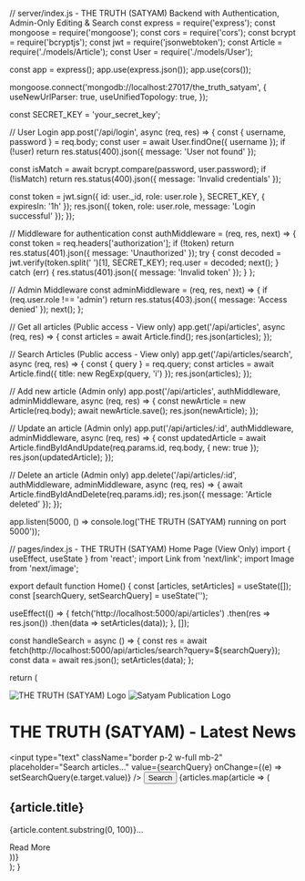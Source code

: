 // server/index.js - THE TRUTH (SATYAM) Backend with Authentication, Admin-Only Editing & Search const express = require('express'); const mongoose = require('mongoose'); const cors = require('cors'); const bcrypt = require('bcryptjs'); const jwt = require('jsonwebtoken'); const Article = require('./models/Article'); const User = require('./models/User');

const app = express(); app.use(express.json()); app.use(cors());

mongoose.connect('mongodb://localhost:27017/the_truth_satyam', { useNewUrlParser: true, useUnifiedTopology: true, });

const SECRET_KEY = 'your_secret_key';

// User Login app.post('/api/login', async (req, res) => { const { username, password } = req.body; const user = await User.findOne({ username }); if (!user) return res.status(400).json({ message: 'User not found' });

const isMatch = await bcrypt.compare(password, user.password); if (!isMatch) return res.status(400).json({ message: 'Invalid credentials' });

const token = jwt.sign({ id: user._id, role: user.role }, SECRET_KEY, { expiresIn: '1h' }); res.json({ token, role: user.role, message: 'Login successful' }); });

// Middleware for authentication const authMiddleware = (req, res, next) => { const token = req.headers['authorization']; if (!token) return res.status(401).json({ message: 'Unauthorized' }); try { const decoded = jwt.verify(token.split(' ')[1], SECRET_KEY); req.user = decoded; next(); } catch (err) { res.status(401).json({ message: 'Invalid token' }); } };

// Admin Middleware const adminMiddleware = (req, res, next) => { if (req.user.role !== 'admin') return res.status(403).json({ message: 'Access denied' }); next(); };

// Get all articles (Public access - View only) app.get('/api/articles', async (req, res) => { const articles = await Article.find(); res.json(articles); });

// Search Articles (Public access - View only) app.get('/api/articles/search', async (req, res) => { const { query } = req.query; const articles = await Article.find({ title: new RegExp(query, 'i') }); res.json(articles); });

// Add new article (Admin only) app.post('/api/articles', authMiddleware, adminMiddleware, async (req, res) => { const newArticle = new Article(req.body); await newArticle.save(); res.json(newArticle); });

// Update an article (Admin only) app.put('/api/articles/:id', authMiddleware, adminMiddleware, async (req, res) => { const updatedArticle = await Article.findByIdAndUpdate(req.params.id, req.body, { new: true }); res.json(updatedArticle); });

// Delete an article (Admin only) app.delete('/api/articles/:id', authMiddleware, adminMiddleware, async (req, res) => { await Article.findByIdAndDelete(req.params.id); res.json({ message: 'Article deleted' }); });

app.listen(5000, () => console.log('THE TRUTH (SATYAM) running on port 5000'));

// pages/index.js - THE TRUTH (SATYAM) Home Page (View Only) import { useEffect, useState } from 'react'; import Link from 'next/link'; import Image from 'next/image';

export default function Home() { const [articles, setArticles] = useState([]); const [searchQuery, setSearchQuery] = useState('');

useEffect(() => { fetch('http://localhost:5000/api/articles') .then(res => res.json()) .then(data => setArticles(data)); }, []);

const handleSearch = async () => { const res = await fetch(http://localhost:5000/api/articles/search?query=${searchQuery}); const data = await res.json(); setArticles(data); };

return ( <div className="container mx-auto p-4"> <div className="flex justify-between items-center mb-4"> <Image src="/logo.png" alt="THE TRUTH (SATYAM) Logo" width={200} height={80} /> <Image src="/satyam-publication-logo.png" alt="Satyam Publication Logo" width={100} height={50} /> </div> <h1 className="text-3xl font-bold mb-4 text-center">THE TRUTH (SATYAM) - Latest News</h1> <input type="text" className="border p-2 w-full mb-2" placeholder="Search articles..." value={searchQuery} onChange={(e) => setSearchQuery(e.target.value)} /> <button className="bg-blue-500 text-white p-2 mb-4" onClick={handleSearch}>Search</button> {articles.map(article => ( <div key={article._id} className="border p-4 mb-4"> <h2 className="text-2xl font-semibold">{article.title}</h2> <p>{article.content.substring(0, 100)}...</p> <Link href={/article/${article._id}} className="text-blue-500">Read More</Link> </div> ))} </div> ); }
